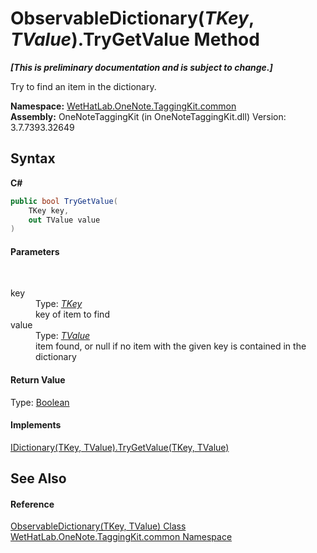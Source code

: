 # ObservableDictionary(*TKey*, *TValue*).TryGetValue Method 
 _**\[This is preliminary documentation and is subject to change.\]**_

Try to find an item in the dictionary.

**Namespace:**&nbsp;<a href="bcdbab9c-63d1-48a4-6937-af53fb8d9a55.md">WetHatLab.OneNote.TaggingKit.common</a><br />**Assembly:**&nbsp;OneNoteTaggingKit (in OneNoteTaggingKit.dll) Version: 3.7.7393.32649

## Syntax

**C#**<br />
``` C#
public bool TryGetValue(
	TKey key,
	out TValue value
)
```


#### Parameters
&nbsp;<dl><dt>key</dt><dd>Type: <a href="b95e4b9e-1bee-ddc0-1db7-61a35069e23a.md">*TKey*</a><br />key of item to find</dd><dt>value</dt><dd>Type: <a href="b95e4b9e-1bee-ddc0-1db7-61a35069e23a.md">*TValue*</a><br />item found, or null if no item with the given key is contained in the dictionary</dd></dl>

#### Return Value
Type: <a href="http://msdn2.microsoft.com/en-us/library/a28wyd50" target="_blank">Boolean</a><br />

#### Implements
<a href="http://msdn2.microsoft.com/en-us/library/bb299639" target="_blank">IDictionary(TKey, TValue).TryGetValue(TKey, TValue)</a><br />

## See Also


#### Reference
<a href="b95e4b9e-1bee-ddc0-1db7-61a35069e23a.md">ObservableDictionary(TKey, TValue) Class</a><br /><a href="bcdbab9c-63d1-48a4-6937-af53fb8d9a55.md">WetHatLab.OneNote.TaggingKit.common Namespace</a><br />
